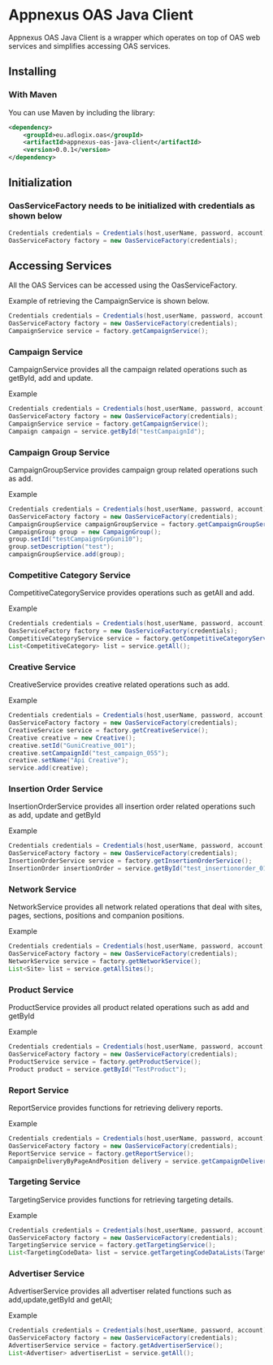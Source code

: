 # Appnexus OAS Java Client #

Appnexus OAS Java Client is a wrapper which operates on top of OAS web services and simplifies accessing OAS services.

## Installing

### With Maven

You can use Maven by including the library:

```xml
<dependency>
    <groupId>eu.adlogix.oas</groupId>
    <artifactId>appnexus-oas-java-client</artifactId>
    <version>0.0.1</version>
</dependency>
```

## Initialization

### OasServiceFactory needs to be initialized with credentials as shown below
```java
Credentials credentials = Credentials(host,userName, password, account);
OasServiceFactory factory = new OasServiceFactory(credentials);
````

## Accessing Services
All the OAS Services can be accessed using the OasServiceFactory. 

Example of retrieving the CampaignService is shown below.
```java
Credentials credentials = Credentials(host,userName, password, account);
OasServiceFactory factory = new OasServiceFactory(credentials);
CampaignService service = factory.getCampaignService();
````

### Campaign Service
CampaignService provides all the campaign related operations such as getById, add and update.

Example
```java
Credentials credentials = Credentials(host,userName, password, account);
OasServiceFactory factory = new OasServiceFactory(credentials);
CampaignService service = factory.getCampaignService();
Campaign campaign = service.getById("testCampaignId");
````

### Campaign Group Service
CampaignGroupService provides campaign group related operations such as add.

Example
```java
Credentials credentials = Credentials(host,userName, password, account);
OasServiceFactory factory = new OasServiceFactory(credentials);
CampaignGroupService campaignGroupService = factory.getCampaignGroupService();
CampaignGroup group = new CampaignGroup();
group.setId("testCampaignGrpGuni10");
group.setDescription("test");
campaignGroupService.add(group);
````

### Competitive Category Service
CompetitiveCategoryService provides operations such as getAll and add.

Example
```java
Credentials credentials = Credentials(host,userName, password, account);
OasServiceFactory factory = new OasServiceFactory(credentials);
CompetitiveCategoryService service = factory.getCompetitiveCategoryService();
List<CompetitiveCategory> list = service.getAll();
````

### Creative Service
CreativeService provides creative related operations such as add.

Example
```java
Credentials credentials = Credentials(host,userName, password, account);
OasServiceFactory factory = new OasServiceFactory(credentials);
CreativeService service = factory.getCreativeService();
Creative creative = new Creative();
creative.setId("GuniCreative_001");
creative.setCampaignId("test_campaign_055");
creative.setName("Api Creative");
service.add(creative);
````

### Insertion Order Service
InsertionOrderService provides all insertion order related operations such as add, update and getById

Example
```java
Credentials credentials = Credentials(host,userName, password, account);
OasServiceFactory factory = new OasServiceFactory(credentials);
InsertionOrderService service = factory.getInsertionOrderService();
InsertionOrder insertionOrder = service.getById("test_insertionorder_01");
````

### Network Service
NetworkService provides all network related operations that deal with sites, pages, sections, positions and companion positions.

Example
```java
Credentials credentials = Credentials(host,userName, password, account);
OasServiceFactory factory = new OasServiceFactory(credentials);
NetworkService service = factory.getNetworkService();
List<Site> list = service.getAllSites();
````

### Product Service
ProductService provides all product related operations such as add and getById

Example
```java
Credentials credentials = Credentials(host,userName, password, account);
OasServiceFactory factory = new OasServiceFactory(credentials);
ProductService service = factory.getProductService();
Product product = service.getById("TestProduct");
````

### Report Service
ReportService provides functions for retrieving delivery reports.

Example
```java
Credentials credentials = Credentials(host,userName, password, account);
OasServiceFactory factory = new OasServiceFactory(credentials);
ReportService service = factory.getReportService();
CampaignDeliveryByPageAndPosition delivery = service.getCampaignDeliveryByPageAndPosition("test_campaign_id", DATE_FORMATTER.parseDateTime("2012-02-27"), DATE_FORMATTER.parseDateTime("2012-02-28"));
````

### Targeting Service
TargetingService provides functions for retrieving targeting details.

Example
```java
Credentials credentials = Credentials(host,userName, password, account);
OasServiceFactory factory = new OasServiceFactory(credentials);
TargetingService service = factory.getTargetingService();
List<TargetingCodeData> list = service.getTargetingCodeDataLists(TargetingCode.DEVICE_GROUP);
````

### Advertiser Service
AdvertiserService provides all advertiser related functions such as add,update,getById and getAll;

Example
```java
Credentials credentials = Credentials(host,userName, password, account);
OasServiceFactory factory = new OasServiceFactory(credentials);
AdvertiserService service = factory.getAdvertiserService();
List<Advertiser> advertiserList = service.getAll();
````




